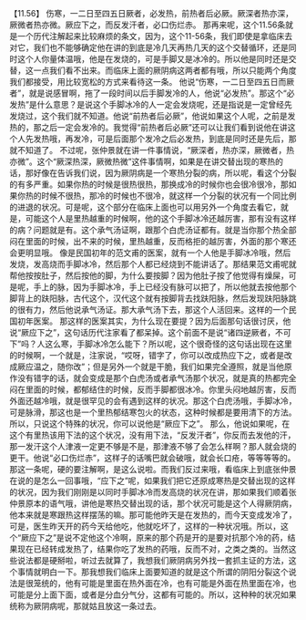 【11.56】  伤寒，一二日至四五日厥者，必发热，前热者后必厥。厥深者热亦深，厥微者热亦微。厥应下之，而反发汗者，必口伤烂赤。
那再来呢，这个11.56条就是一个历代注解起来比较麻烦的条文，因为，这个11-56条，我们即使是拿临床去对它，我们也不能够确定他在讲的到底是冷几天再热几天的这个交替循环，还是同时这个人你量体温哦，他是在发烧的，可是手脚又是冰冷的。所以他是同时还是交替，这一点我们看不出来。而临床上面的厥阴病这两者都有哦，所以只能两个角度我们都接受，用比较宽松的方式来看待这一条。
他说“伤寒，一二日至四五日而厥者”，就是说感冒啊，拖了一段时间以后手脚发冷的人，他说“必发热”。那这个“必发热”是什么意思？是说这个手脚冰冷的人一定会发烧呢，还是指说是一定曾经先发烧过，这个我们就不知道。他说“前热者后必厥”，他说如果这个人呢，之前是发热的，那之后一定会发冷的。我觉得“前热者后必厥”还可以让我们看到说他在讲这个人先发热哦，再发冷，可是后面那个发冷之后必发热，到底是同时还是先后，那就不知道了。
不过呢，张仲景就在讲一件事情说，“厥深者，热亦深，厥微者，热亦微”。这个“厥深热深，厥微热微”这件事情啊，如果是在讲交替出现的寒热的话，那好像在告诉我们说，因为厥阴病是一个寒热分裂的病，所以呢，看这个分裂的有多严重。如果你热的时候是很热很热，那换成冷的时候你也会很冷很冷，那如果你热的时候不很热，那冷的时候也不很冷，就这样一个分裂的状况有一个同比例的进退的状况。可是呢，这个部分在临床上面也可以用另外一个角度去看它，就是，可能这个人是里热越重的时候啊，他的这个手脚冰冷还越厉害，那有没有这样的病？问题就是有。这个承气汤证啊，跟那个白虎汤证都有。就是当你那个热全部闷在里面的时候，出不来的时候，里热越重，反而格拒的越厉害，外面的那个寒还会更明显哦。
像是民国初年的范文甫的医案，就有一个人他是手脚冰冷哦，然后发烧，发高烧而手脚冰冷，然后那个人都已经烧到不能讲话了。那结果范文甫呢就帮他按按肚子，然后按他的脚，为什么要按脚？因为他肚子按了他觉得有燥屎，可是呢，手上的脉，因为手脚冰冷，手上已经没有脉可以把了，所以他就去按他那个脚背上的趺阳脉，古代这个，汉代这个就有按脚背去找趺阳脉，然后发现趺阳脉跳的很有力，然后他说承气汤证。那大承气汤下去，那这个人活回来。这样的一个民国初年医案。
那这样的医案其实，为什么现在要提？因为后面那句话很讨厌，他说“厥应下之”，这句话历代注家看了都呆掉。这个前面不是说“诸四逆厥者，不可下”吗？人这么寒，手脚冰冷怎么能下？所以呢，这个很奇怪的这句话出现在这里的时候啊，一个就是，注家说，“哎呀，错字了，你可以改成热应下之，或者是改成厥应温之，随你改”；但是另外一个就是干脆，我们如果完全遵照，就是当他原作没有错字的话，就会变成是那个白虎汤或者承气汤那个状况，就是真的热都完全闷在里面的时候，都郁结住的时候，反而手脚都很冰冷。你里头闷地越厉害，反而外面还越冷哦，就是很罕见的会有遇到这样的状况。那这个白虎汤哦，手脚冰冷，可是脉滑，那这也是一个里热郁结寒包火的状态，这种时候都是要用清下的方法。所以，只说这个特殊的状况，你可以说他是“厥应下之”。
那么，他说如果呢，在这个有里热该用下法的这个状况，没有用下法，“反发汗者”，你反而去发他的汗，那一发汗这个人津液一定更不够是不是，那津液不够了会怎么样啊？那人就会烧的更干。他说“必口伤烂赤”，这样子的话嘴巴就会破哦，就会长口疮，等等等等的。
那这一条呢，硬的要注解啊，是这么说啦。而我们反过来哦，看临床上到底张仲景在说的是怎么一回事哦，“应下之”呢，如果我们把它还原成寒热是交替出现的这样的状况，因为我们刚刚是以同时手脚冰冷而发高烧的状况在讲，那如果我们顺着张仲景原本的语气哦，讲他是寒热交替出现的话，那个状况可能是这个人得厥阴病，他本来就是寒跟热这样摆荡的嘛。那可能他昨天是在发热的，而今天变成发冷了，可是，医生昨天开的药今天给他吃，他就吃坏了，这样的一种状况哦。所以，这个“厥应下之”是说不定他这个冷啊，原来的那个药是开的是要对抗那个冷的药，结果现在已经转成发热了，结果你吃了发热的药哦，反而不对，之类之类的。当然这些说法都是硬掰啦，听过去就算了，我想我们厥阴病另外找一套抓主证的方法，这个事情就明白一下。那我想我们临床上面要知道的就是这个所谓的阴阳分裂这个说法是很笼统的，他有可能是里面在热外面在冷，也有可能是外面在热里面在冷，也可能是分上面下面，或者是分血分气分，这都有可能的。所以，这种种的状况如果统称为厥阴病呢，那就姑且放这一条过去。
